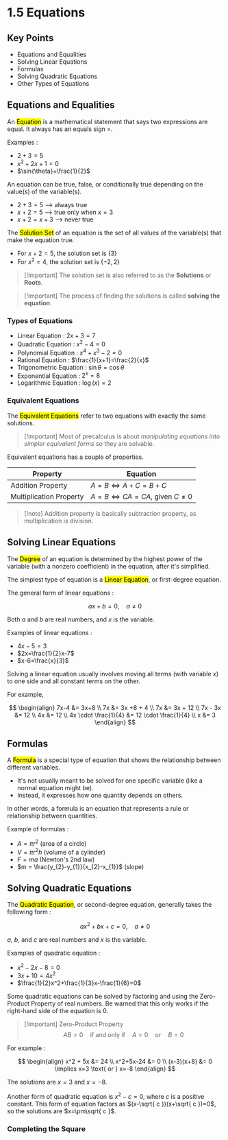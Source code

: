 # 1.5 Equations

## Key Points

- Equations and Equalities
- Solving Linear Equations
- Formulas
- Solving Quadratic Equations
- Other Types of Equations

## Equations and Equalities

An <mark class="hltr-trippy">Equation</mark> is a mathematical statement that says two expressions are equal. It always has an equals sign $=$.

Examples :
- $2+3=5$
- $x^2+2x+1=0$
- $\sin{\theta}=\frac{1}{2}$

An equation can be true, false, or conditionally true depending on the value(s) of the variable(s).
- $2+3=5$ --> always true
- $x+2 = 5$ --> true only when $x = 3$
- $x+2 = x+3$ --> never true

The <mark class="hltr-trippy">Solution Set</mark> of an equation is the set of all values of the variable(s) that make the equation true.
- For $x+2 =5$, the solution set is $\{ 3 \}$
- For $x^2=4$, the solution set is $\{ -2, 2 \}$

> [!important] The solution set is also referred to as the **Solutions** or **Roots**.

> [!important] The process of finding the solutions is called **solving the equation**.


### Types of Equations

- Linear Equation : $2x+3=7$
- Quadratic Equation : $x^2-4=0$
- Polynomial Equation : $x^4+x^3-2=0$
- Rational Equation : $\frac{1}{x+1}=\frac{2}{x}$
- Trigonometric Equation : $\sin{\theta}=\cos{\theta}$
- Exponential Equation : $2^x=8$
- Logarithmic Equation : $\log(x)=2$


### Equivalent Equations

The <mark class="hltr-trippy">Equivalent Equations</mark> refer to two equations with exactly the same solutions.

> [!important] Most of precalculus is about *manipulating equations into simpler equivalent forms* so they are solvable.

Equivalent equations has a couple of properties.

| Property                | Equation                           |
| ----------------------- | ---------------------------------- |
| Addition Property       | $A=B \iff A+C=B+C$                 |
| Multiplication Property | $A=B \iff CA=CA$, given $C \neq 0$ |

> [!note] Addition property is basically subtraction property, as multiplication is division.


## Solving Linear Equations

The <mark class="hltr-trippy">Degree</mark> of an equation is determined by the highest power of the variable (with a nonzero coefficient) in the equation, after it's simplified.

The simplest type of equation is a <mark class="hltr-trippy">Linear Equation</mark>, or first-degree equation.

The general form of linear equations :

$$
ax + b = 0, \quad a \neq 0
$$

Both $a$ and $b$ are real numbers, and $x$ is the variable.

Examples of linear equations :
- $4x-5=3$
- $2x=\frac{1}{2}x-7$
- $x-6=\frac{x}{3}$

Solving a linear equation usually involves moving all terms (with variable $x$) to one side and all constant terms on the other.

For example,

$$
\begin{align}
  7x-4 &= 3x+8 \\
  7x &= 3x +8 + 4 \\
  7x &= 3x + 12 \\
  7x - 3x &= 12 \\
  4x &= 12 \\
  4x \cdot \frac{1}{4} &= 12 \cdot \frac{1}{4} \\
  x &= 3
\end{align}
$$


## Formulas

A <mark class="hltr-trippy">Formula</mark> is a special type of equation that shows the relationship between different variables.
- It's not usually meant to be solved for one specific variable (like a normal equation might be).
- Instead, it expresses how one quantity depends on others.

In other words, a formula is an equation that represents a rule or relationship between quantities.

Example of formulas :
- $A = \pi r^2$ (area of a circle)
- $V = \pi r^2h$ (volume of a cylinder)
- $F = ma$ (Newton's 2nd law)
- $m = \frac{y_{2}-y_{1}}{x_{2}-x_{1}}$ (slope)


## Solving Quadratic Equations

The <mark class="hltr-trippy">Quadratic Equation</mark>, or second-degree equation, generally takes the following form :

$$
ax^2 + bx + c = 0, \quad a \neq 0
$$

$a$, $b$, and $c$ are real numbers and $x$ is the variable.

Examples of quadratic equation :
- $x^2-2x-8=0$
- $3x+10=4x^2$
- $\frac{1}{2}x^2+\frac{1}{3}x-\frac{1}{6}=0$


Some quadratic equations can be solved by factoring and using the Zero-Product Property of real numbers. Be warned that this only works if the right-hand side of the equation is $0$.

> [!important] Zero-Product Property
> $$AB=0 \quad \text{if and only if} \quad A=0 \quad \text{or} \quad B=0$$

For example :

$$
\begin{align}
  x^2 + 5x &= 24 \\
  x^2+5x-24 &= 0 \\
  (x-3)(x+8) &= 0 \implies x=3 \text{ or } x=-8
\end{align}
$$

The solutions are $x = 3$ and $x = -8$.


Another form of quadratic equation is $x^2-c=0$, where $c$ is a positive constant. This form of equation factors as $(x-\sqrt{ c })(x+\sqrt{ c })=0$, so the solutions are $x=\pm\sqrt{ c }$.


### Completing the Square

